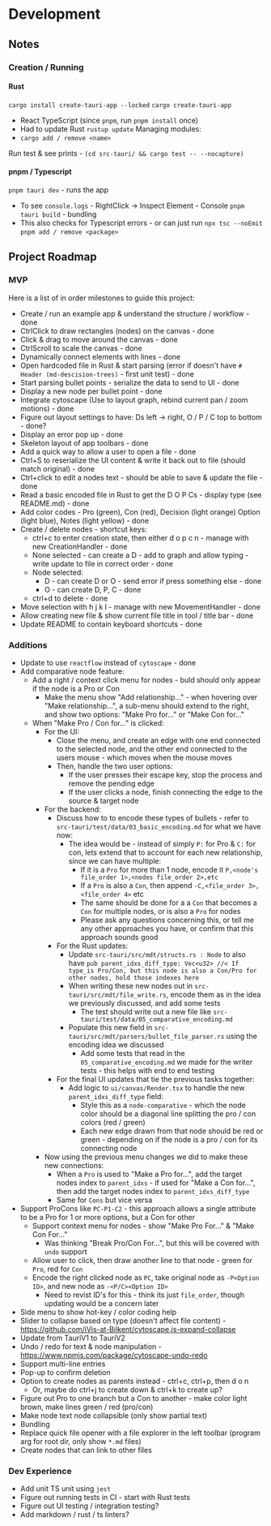 # Development 
## Notes
### Creation / Running
#### Rust
`cargo install create-tauri-app --locked`
`cargo create-tauri-app` 
* React TypeScript (since `pnpm`, run `pnpm install` once)
* Had to update Rust `rustup update`
Managing modules:
* `cargo add / remove <name>`

Run test & see prints - `(cd src-tauri/ && cargo test -- --nocapture)`

#### pnpm / Typescript
`pnpm tauri dev` - runs the app
* To see `console.logs` - RightClick -> Inspect Element - Console
`pnpm tauri build` - bundling
* This also checks for Typescript errors - or can just run `npx tsc --noEmit`
`pnpm add / remove <package>`

## Project Roadmap
### MVP
Here is a list of in order milestones to guide this project:
* Create / run an example app & understand the structure / workflow - done
* CtrlClick to draw rectangles (nodes) on the canvas  - done
* Click & drag to move around the canvas - done
* CtrlScroll to scale the canvas - done
* Dynamically connect elements with lines - done
* Open hardcoded file in Rust & start parsing (error if doesn't have `# Header (md-descision-trees)` - first unit test) - done
* Start parsing bullet points - serialize the data to send to UI - done
* Display a new node per bullet point - done
* Integrate cytoscape (Use to layout graph, rebind current pan / zoom motions) - done
* Figure out layout settings to have: Ds left -> right, O / P / C top to bottom - done?
* Display an error pop up - done
* Skeleton layout of app toolbars - done
* Add a quick way to allow a user to open a file - done
* Ctrl+S to reserialize the UI content & write it back out to file (should match original) - done
* Ctrl+click to edit a nodes text - should be able to save & update the file - done
* Read a basic encoded file in Rust to get the D O P Cs - display type (see README.md) - done
* Add color codes - Pro (green), Con (red), Decision (light orange) Option (light blue), Notes (light yellow) - done
* Create / delete nodes - shortcut keys:
  * ctrl+c to enter creation state, then either d o p c n - manage with new CreationHandler - done
  * None selected - can create a D - add to graph and allow typing - write update to file in correct order - done
  * Node selected:
    * D - can create D or O - send error if press something else - done
    * O - can create D, P, C - done
  * ctrl+d to delete - done
* Move selection with h j k l - manage with new MovementHandler - done
* Allow creating new file & show current file title in tool / title bar - done
* Update README to contain keyboard shortcuts - done

### Additions
* Update to use `reactflow` instead of `cytoscape` - done
* Add comparative node feature:
  * Add a right / context click menu for nodes - buld should only appear if the node is a Pro or Con
    * Make the menu show "Add relationship..." - when hovering over "Make relationship...", a sub-menu should extend to the right, and show two options: "Make Pro for..." or "Make Con for..."
  * When "Make Pro / Con for..." is clicked:
    * For the UI:
      * Close the menu, and create an edge with one end connected to the selected node, and the other end connected to the users mouse - which moves when the mouse moves
      * Then, handle the two user options:
        * If the user presses their escape key, stop the process and remove the pending edge
        * If the user clicks a node, finish connecting the edge to the source & target node
    * For the backend:
      * Discuss how to to encode these types of bullets - refer to `src-tauri/test/data/03_basic_encoding.md` for what we have now:
        * The idea would be - instead of simply `P:` for Pro & `C:` for con, lets extend that to account for each new relationship, since we can have multiple:
          * If it is a `Pro` for more than 1 node, encode it `P,<node's file_order 1>,<nodes file_order 2>,etc` 
          * If a `Pro` is also a `Con`, then append `-C,<file_order 3>,<file_order 4>` etc
          * The same should be done for a a `Con` that becomes a `Con` for multiple nodes, or is also a `Pro` for nodes
          * Please ask any questions concerning this, or tell me any other approaches you have, or confirm that this approach sounds good
      * For the Rust updates:
        * Update `src-tauri/src/mdt/structs.rs : Node` to also have `pub parent_idxs_diff_type: Vec<u32> //< If type_is Pro/Con, but this node is also a Con/Pro for other nodes, hold those indexes here`
        * When writing these new nodes out in `src-tauri/src/mdt/file_write.rs`, encode them as in the idea we previously discussed, and add some tests
          * The test should write out a new file like `src-tauri/test/data/05_comparative_encoding.md`
        * Populate this new field in `src-tauri/src/mdt/parsers/bullet_file_parser.rs` using the encoding idea we discussed 
          * Add some tests that read in the `05_comparative_encoding.md` we made for the writer tests - this helps with end to end testing
      * For the final UI updates that tie the previous tasks together:
        * Add logic to `ui/canvas/Render.tsx` to handle the new `parent_idxs_diff_type` field:
          * Style this as a `node-comparative` - which the node color should be a diagonal line splitting the pro / con colors (red / green)
          * Each new edge drawn from that node should be red or green - depending on if the node is a pro / con for its connecting node
    * Now using the previous menu changes we did to make these new connections:
      * When a `Pro` is used to "Make a Pro for...", add the target nodes index to `parent_idxs` - if used for "Make a Con for...", then add the target nodes index to `parent_idxs_diff_type`
      * Same for `Cons` but vice versa
* Support ProCons like `PC-P1-C2` - this approach allows a single attribute to be a Pro for 1 or more options, but a Con for other
  * Support context menu for nodes - show "Make Pro For..." & "Make Con For..."
    * Was thinking "Break Pro/Con For...", but this will be covered with `undo` support
  * Allow user to click, then draw another line to that node - green for `Pro`, red for `Con`
  * Encode the right clicked node as `PC`, take original node as `-P<Option ID>`, and new node as `-<P/C><Option ID>`
    * Need to revist ID's for this - think its just `file_order`, though updating would be a concern later
* Side menu to show hot-key / color coding help
* Slider to collapse based on type (doesn't affect file content) - https://github.com/iVis-at-Bilkent/cytoscape.js-expand-collapse
* Update from TauriV1 to TauriV2
* Undo / redo for text & node manipulation - https://www.npmjs.com/package/cytoscape-undo-redo
* Support multi-line entries
* Pop-up to confirm deletion
* Option to create nodes as parents instead - ctrl+c, ctrl+p, then d o n 
  * Or, maybe do ctrl+j to create down & ctrl+k to create up?
* Figure out Pro to one branch but a Con to another - make color light brown, make lines green / red (pro/con)
* Make node text node collapsible (only show partial text)
* Bundling
* Replace quick file opener with a file explorer in the left toolbar (program arg for root dir, only show `*.md` files)
* Create nodes that can link to other files

### Dev Experience
* Add unit TS unit using `jest`
* Figure out running tests in CI - start with Rust tests
* Figure out UI testing / integration testing?
* Add markdown / rust / ts linters?

